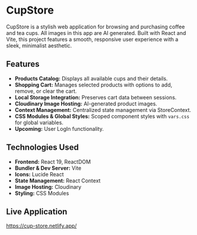 # CupStore

CupStore is a stylish web application for browsing and purchasing coffee and tea cups. All images in this app are AI generated. Built with React and Vite, this project features a smooth, responsive user experience with a sleek, minimalist aesthetic.

## Features

- **Products Catalog:** Displays all available cups and their details.
- **Shopping Cart:** Manages selected products with options to add, remove, or clear the cart.
- **Local Storage Integration:** Preserves cart data between sessions.
- **Cloudinary Image Hosting:** AI-generated product images.
- **Context Management:** Centralized state management via StoreContext.
- **CSS Modules & Global Styles:** Scoped component styles with `vars.css` for global variables.
- **Upcoming:** User LogIn functionality.

## Technologies Used

- **Frontend:** React 19, ReactDOM
- **Bundler & Dev Server:** Vite
- **Icons:** Lucide React
- **State Management:** React Context
- **Image Hosting:** Cloudinary
- **Styling:** CSS Modules

## Live Application

https://cup-store.netlify.app/
